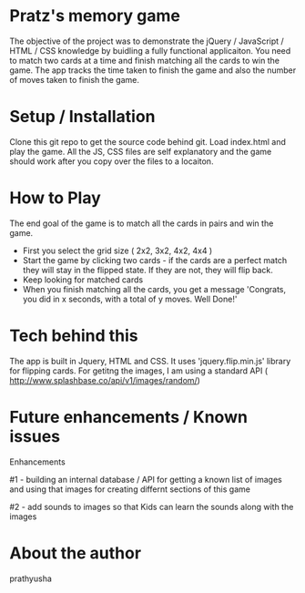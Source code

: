 # Pratz's memory game 

The objective of the project was to demonstrate the jQuery / JavaScript / HTML / CSS knowledge by buidling a fully functional applicaiton. You need to match two cards at a time and finish matching all the cards to win the game. The app tracks the time taken to finish the game and also the number of moves taken to finish the game.

# Setup / Installation

Clone this git repo to get the source code behind git. Load index.html and play the game.
All the JS, CSS files are self explanatory and the game should work after you copy over the files to a locaiton.

# How to Play

The end goal of the game is to match all the cards in pairs and win the game.

 - First you select the grid size ( 2x2, 3x2, 4x2, 4x4 )
 - Start the game by clicking two cards - if the cards are a perfect match they will stay in the flipped state. If they are not, they will flip back.
 - Keep looking for matched cards
 - When you finish matching all the cards, you get a message 'Congrats, you did in x seconds, with a total of y moves. Well Done!'


# Tech behind this
The app is built in Jquery, HTML and CSS. It uses 'jquery.flip.min.js' library for flipping cards. For getitng the images, I am using a standard API ( http://www.splashbase.co/api/v1/images/random/)

# Future enhancements / Known issues

Enhancements

#1 - building an internal database / API for getting a known list of images and using that images for creating differnt sections of this game

#2 - add sounds to images so that Kids can learn the sounds along with the images


# About the author

prathyusha
